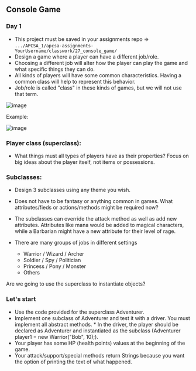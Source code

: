 ## Console Game

### Day 1

* This project must be saved in your assignments repo => `.../APCSA_1/apcsa-assignments-YourUsername/classwork/27_console_game/`
* Design a game where a player can have a different job/role.
* Choosing a different job will alter how the player can play the game and what specific things they can do.
* All kinds of players will have some common characteristics. Having a common class will help to represent this behavior.
* Job/role is called "class" in these kinds of games, but we will not use that term.

![image](https://github.com/user-attachments/assets/32510c59-b2da-42f5-a01d-9f30e9111e68)

Example:

![image](https://github.com/user-attachments/assets/eca4ddfa-4164-4654-846d-adde35ed1645)


### Player class (superclass):

* What things must all types of players have as their properties? Focus on big ideas about the player itself, not items or possessions.

### Subclasses:

* Design 3 subclasses using any theme you wish.

* Does not have to be fantasy or anything common in games. What attributes/fieds or actions/methods might be required now?

* The subclasses can override the attack method as well as add new attributes. Attributes like mana would be added to magical characters, while a Barbarian might have a new attribute for their level of rage.

* There are many groups of jobs in different settings

    * Warrior / Wizard / Archer
    * Soldier / Spy / Politician
    * Princess / Pony / Monster
    * Others

Are we going to use the superclass to instantiate objects?

### Let's start

* Use the code provided for the superclass Adventurer.
* Implement one subclass of Adventurer and test it with a driver. You must implement all abstract methods.
        * In the driver, the player should be declared as Adventurer and instantiated as the subclass (Adventurer player1 = new Warrior("Bob", 10);).
* Your player has some HP (health points) values at the beginning of the game.
* Your attack/support/special methods return Strings because you want the option of printing the text of what happened.
